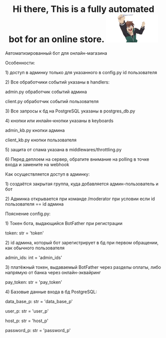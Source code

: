 <h1 align="center">Hi there, This is a fully automated bot for an online store.
<img src="https://github.com/Yomorad/yomorad/blob/main/icons/pantsu-konosuba.gif" height="90"/></h1>

Автоматизированный бот для онлайн-магазина

<p>Особенности:</p>
<p>1) доступ в админку только для указанного в config.py id пользователя</p>
<p>2) Все обработчики событий указаны в handlers:</p>
<p>   admin.py    обработчик событий админа</p>
<p>   client.py   обработчик событий пользователя</p>
<p>3) Все запросы к бд на PostgreSQL указаны в postgres_db.py</p>
<p>4) кнопки или инлайн-кнопки указаны в keyboards</p>
<p>   admin_kb.py    кнопки админа</p>
<p>   client_kb.py   кнопки пользователя</p>
<p>5) защита от спама указана в middlewares/throttling.py</p>
<p>6) Перед деплоем на сервер, обратите внимание на polling в точке входа и замените на webhook</p>

Как осуществляется доступ в админку:
<p>1) создаётся закрытая группа, куда добавляется админ-пользователь и бот</p>
<p>2) Админка открывается при команде /moderator при условии если id пользователя == id админа</p>

<p>Пояснение config.py:</p>
<p>1) Токен бота, выдающийся BotFather при регистрации</p>
token: str = 'token' 
<p>2) id админа, который бот зарегистрирует в бд при первом обращении, как обычного пользователя</p>
admin_ids: int = 'admin_ids'
<p>3) платёжный токен, выдаваемый BotFather через разделы оплаты, либо напрямую от банка через онлайн-эквайринг</p>
pay_token: str = 'pay_token'
<p>4) Базовые данные входа в бд PostgreSQL:</p>
<p>    data_base_p: str = 'data_base_p'</p>
<p>    user_p: str = 'user_p'</p>
<p>    host_p: str = 'host_p'</p>
<p>    password_p: str = 'password_p'</p>
